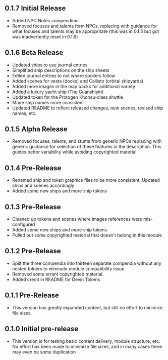 ## 0.1.7 Initial Release
- Added NPC Notes compendium
- Removed focuses and talents form NPCs, replacing with guidance for what focuses and talents may be appropritate (this was in 0.1.5 but got was inadvertently reset in 0.1.6)

## 0.1.6 Beta Release
- Updated ships to use journal entries
- Simplified ship descriptions on the ship sheets
- Edited journal entries to not where spoilers follow
- Added scenes for vesta (docks) and Callisto (orbital shipyards)
- Added more images in the map packs for additional variety
- Added a luxury yacht ship (The Guanshiyin)
- Updated token for the Protogen Khonsu-class shuttle
- Made ship names more consistent
- Updated README to reflect released changes, new scenes, revised ship names, etc.

## 0.1.5 Alpha Release
- Removed focuses, talents, and stunts from generic NPCs replacing with generic guidance for selection of these features in the description. This guides better variability while avoiding copyrighted material

## 0.1.4 Pre-Release
- Renamed ship and token graphics files to be more consistent. Updated ships and scenes accordingly
- Added some new ships and more ship tokens

## 0.1.3 Pre-Release
- Cleaned up tokens and scenes where images references were mis-configured
- Added some new ships and more ship tokens
- Pulled out some copyrighted material that doesn't belong in this module

## 0.1.2 Pre-Release
- Split the three compendia into thirteen separate compendia without any nested folders to eliminate module compatibility issue.
- Removed some errant copyrighted material.
- Added credit in README for Devin Tokens

## 0.1.1 Pre-Release
- This version has greatly expanded content, but still no effort to minimize file sizes.

## 0.1.0 Initial pre-release
- This version is for testing basic content delivery, module structure, etc. No effort has been made to minimize file sizes, and in many cases there may even be some duplication
